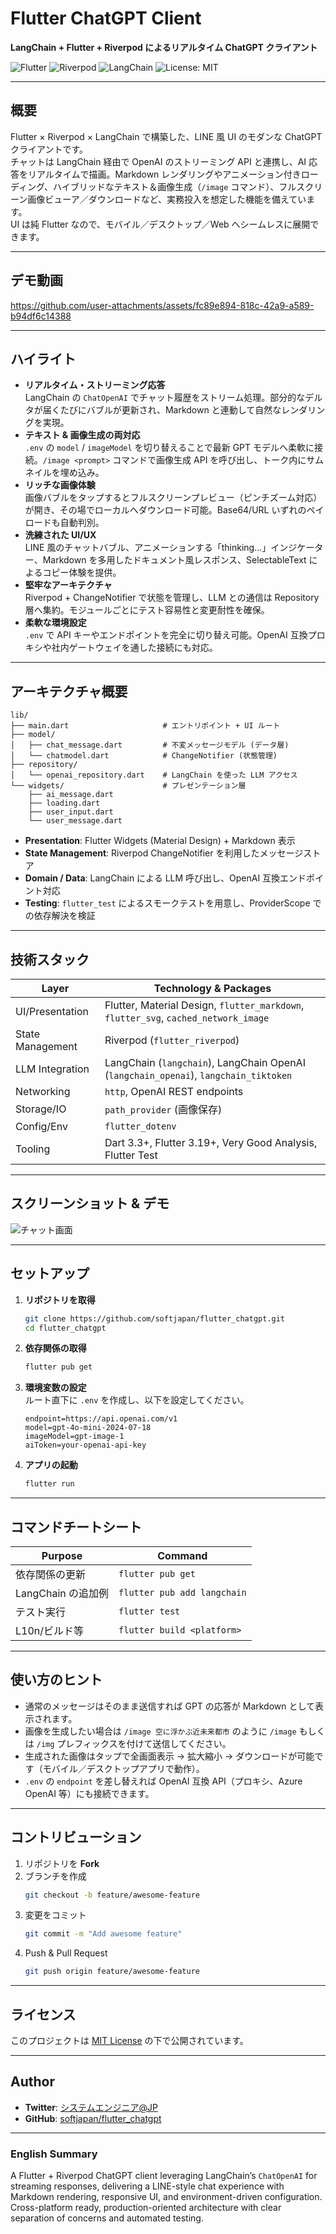 # Flutter ChatGPT Client

**LangChain + Flutter + Riverpod によるリアルタイム ChatGPT クライアント**

![Flutter](https://img.shields.io/badge/Flutter-3.19+-02569B?logo=flutter) ![Riverpod](https://img.shields.io/badge/Riverpod-2.x-50C878?logo=dart) ![LangChain](https://img.shields.io/badge/LangChain-Dart-2e7d32) ![License: MIT](https://img.shields.io/badge/License-MIT-blue.svg)

---

## 概要

Flutter × Riverpod × LangChain で構築した、LINE 風 UI のモダンな ChatGPT クライアントです。  
チャットは LangChain 経由で OpenAI のストリーミング API と連携し、AI 応答をリアルタイムで描画。Markdown レンダリングやアニメーション付きローディング、ハイブリッドなテキスト＆画像生成（`/image` コマンド）、フルスクリーン画像ビューア／ダウンロードなど、実務投入を想定した機能を備えています。  
UI は純 Flutter なので、モバイル／デスクトップ／Web へシームレスに展開できます。

---

## デモ動画


https://github.com/user-attachments/assets/fc89e894-818c-42a9-a589-b94df6c14388


---

## ハイライト

- **リアルタイム・ストリーミング応答**  
  LangChain の `ChatOpenAI` でチャット履歴をストリーム処理。部分的なデルタが届くたびにバブルが更新され、Markdown と連動して自然なレンダリングを実現。
- **テキスト & 画像生成の両対応**  
  `.env` の `model` / `imageModel` を切り替えることで最新 GPT モデルへ柔軟に接続。`/image <prompt>` コマンドで画像生成 API を呼び出し、トーク内にサムネイルを埋め込み。
- **リッチな画像体験**  
  画像バブルをタップするとフルスクリーンプレビュー（ピンチズーム対応）が開き、その場でローカルへダウンロード可能。Base64/URL いずれのペイロードも自動判別。
- **洗練された UI/UX**  
  LINE 風のチャットバブル、アニメーションする「thinking...」インジケーター、Markdown を多用したドキュメント風レスポンス、SelectableText によるコピー体験を提供。
- **堅牢なアーキテクチャ**  
  Riverpod + ChangeNotifier で状態を管理し、LLM との通信は Repository 層へ集約。モジュールごとにテスト容易性と変更耐性を確保。
- **柔軟な環境設定**  
  `.env` で API キーやエンドポイントを完全に切り替え可能。OpenAI 互換プロキシや社内ゲートウェイを通した接続にも対応。

---

## アーキテクチャ概要

```
lib/
├── main.dart                     # エントリポイント + UI ルート
├── model/
│   ├── chat_message.dart         # 不変メッセージモデル (データ層)
│   └── chatmodel.dart            # ChangeNotifier (状態管理)
├── repository/
│   └── openai_repository.dart    # LangChain を使った LLM アクセス
└── widgets/                      # プレゼンテーション層
    ├── ai_message.dart
    ├── loading.dart
    ├── user_input.dart
    └── user_message.dart
```

- **Presentation**: Flutter Widgets (Material Design) + Markdown 表示  
- **State Management**: Riverpod ChangeNotifier を利用したメッセージストア  
- **Domain / Data**: LangChain による LLM 呼び出し、OpenAI 互換エンドポイント対応  
- **Testing**: `flutter_test` によるスモークテストを用意し、ProviderScope での依存解決を検証

---

## 技術スタック

| Layer            | Technology & Packages                                                                 |
| ---------------- | -------------------------------------------------------------------------------------- |
| UI/Presentation  | Flutter, Material Design, `flutter_markdown`, `flutter_svg`, `cached_network_image`    |
| State Management | Riverpod (`flutter_riverpod`)                                                          |
| LLM Integration  | LangChain (`langchain`), LangChain OpenAI (`langchain_openai`), `langchain_tiktoken`   |
| Networking       | `http`, OpenAI REST endpoints                                                          |
| Storage/IO       | `path_provider` (画像保存)                                                             |
| Config/Env       | `flutter_dotenv`                                                                       |
| Tooling          | Dart 3.3+, Flutter 3.19+, Very Good Analysis, Flutter Test                             |

---

## スクリーンショット & デモ

![チャット画面](./flutter-chatgpt.png)

---

## セットアップ

1. **リポジトリを取得**
   ```bash
   git clone https://github.com/softjapan/flutter_chatgpt.git
   cd flutter_chatgpt
   ```

2. **依存関係の取得**
   ```bash
   flutter pub get
   ```

3. **環境変数の設定**  
   ルート直下に `.env` を作成し、以下を設定してください。
   ```env
   endpoint=https://api.openai.com/v1
   model=gpt-4o-mini-2024-07-18
   imageModel=gpt-image-1
   aiToken=your-openai-api-key
   ```

4. **アプリの起動**
   ```bash
   flutter run
   ```

---

## コマンドチートシート

| Purpose            | Command                        |
| ------------------ | ------------------------------ |
| 依存関係の更新     | `flutter pub get`              |
| LangChain の追加例 | `flutter pub add langchain`    |
| テスト実行         | `flutter test`                 |
| L10n/ビルド等      | `flutter build <platform>`     |

---

## 使い方のヒント

- 通常のメッセージはそのまま送信すれば GPT の応答が Markdown として表示されます。
- 画像を生成したい場合は `/image 空に浮かぶ近未来都市` のように `/image` もしくは `/img` プレフィックスを付けて送信してください。
- 生成された画像はタップで全画面表示 → 拡大縮小 → ダウンロードが可能です（モバイル／デスクトップアプリで動作）。
- `.env` の `endpoint` を差し替えれば OpenAI 互換 API（プロキシ、Azure OpenAI 等）にも接続できます。

---

## コントリビューション

1. リポジトリを **Fork**
2. ブランチを作成  
   ```bash
   git checkout -b feature/awesome-feature
   ```
3. 変更をコミット  
   ```bash
   git commit -m "Add awesome feature"
   ```
4. Push & Pull Request  
   ```bash
   git push origin feature/awesome-feature
   ```

---

## ライセンス

このプロジェクトは [MIT License](./LICENSE) の下で公開されています。

---

## Author

- **Twitter**: [システムエンジニア@JP](https://twitter.com/fullstack_se)  
- **GitHub**: [softjapan/flutter_chatgpt](https://github.com/softjapan/flutter_chatgpt)

---

### English Summary

A Flutter + Riverpod ChatGPT client leveraging LangChain’s `ChatOpenAI` for streaming responses, delivering a LINE-style chat experience with Markdown rendering, responsive UI, and environment-driven configuration. Cross-platform ready, production-oriented architecture with clear separation of concerns and automated testing.
